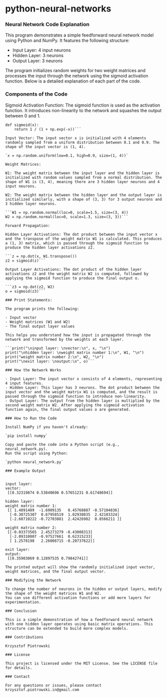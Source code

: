 # python-neural-networks

### Neural Network Code Explanation

This program demonstrates a simple feedforward neural network model using Python and NumPy. It features the following structure:

- Input Layer: 4 input neurons
- Hidden Layer: 3 neurons
- Output Layer: 3 neurons

The program initializes random weights for two weight matrices and processes the input through the network using the sigmoid activation function. Below is a detailed explanation of each part of the code.

### Components of the Code

Sigmoid Activation Function: The sigmoid function is used as the activation function. It introduces non-linearity to the network and squashes the output between 0 and 1.

```
def sigmoid(x):
    return 1 / (1 + np.exp(-x))```

Input Vector: The input vector x is initialized with 4 elements randomly sampled from a uniform distribution between 0.1 and 0.9. The shape of the input vector is (1, 4).

`x = np.random.uniform(low=0.1, high=0.9, size=(1, 4))`

Weight Matrices:

W1: The weight matrix between the input layer and the hidden layer is initialized with random values sampled from a normal distribution. The shape of W1 is (3, 4), meaning there are 3 hidden layer neurons and 4 input neurons.

W2: The weight matrix between the hidden layer and the output layer is initialized similarly, with a shape of (3, 3) for 3 output neurons and 3 hidden layer neurons.

```W1 = np.random.normal(loc=0, scale=1.5, size=(3, 4))
W2 = np.random.normal(loc=0, scale=1.3, size=(3, 3))```

Forward Propagation:

Hidden Layer Activations: The dot product between the input vector x and the transpose of the weight matrix W1 is calculated. This produces a (1, 3) matrix, which is passed through the sigmoid function to produce the hidden layer activations z2.

```z = np.dot(x, W1.transpose())
z2 = sigmoid(z)```

Output Layer Activations: The dot product of the hidden layer activations z2 and the weight matrix W2 is computed, followed by applying the sigmoid function to produce the final output o.

```z3 = np.dot(z2, W2)
o = sigmoid(z3)```

### Print Statements:

The program prints the following:

- Input vector
- Weight matrices (W1 and W2)
- The final output layer values

This helps you understand how the input is propagated through the network and transformed by the weights at each layer.

```print("\ninput layer: \nvector:\n", x, "\n")
print("\nhidden layer: \nweight matrix number 1:\n", W1, "\n")
print("weight matrix number 2:\n", W2, "\n")
print("\nexit layer: \noutput:\n", o)```

### How the Network Works

- Input Layer: The input vector x consists of 4 elements, representing 4 input features.
- Hidden Layer: This layer has 3 neurons. The dot product between the input vector and the weight matrix W1 is computed, and the result is passed through the sigmoid function to introduce non-linearity.
- Output Layer: The output from the hidden layer is multiplied by the second weight matrix W2. After applying the sigmoid activation function again, the final output values o are generated.

### How to Run the Code

Install NumPy if you haven't already:

`pip install numpy`

Copy and paste the code into a Python script (e.g., neural_network.py).
Run the script using Python:

`python neural_network.py`

### Example Output


input layer: 
vector:
 [[0.32319874 0.53840696 0.57651231 0.61748694]] 

hidden layer: 
weight matrix number 1:
 [[ 1.4891489  -1.6909135   0.45768887 -0.57104836]
  [-0.30725307  0.67958519  1.02938035  2.42103324]
  [-2.68710222 -0.72703881  2.42426982  0.8566211 ]] 

weight matrix number 2:
 [[-0.03373565  2.45273279 -0.43008313]
  [-2.09310807 -0.97527661  0.62315233]
  [ 1.2578198   2.26008715 -0.20737622]] 

exit layer: 
output:
 [[0.35903069 0.12897535 0.79842741]]

The printed output will show the randomly initialized input vector, weight matrices, and the final output vector.

### Modifying the Network

To change the number of neurons in the hidden or output layers, modify the shape of the weight matrices W1 and W2.
You can use different activation functions or add more layers for experimentation.

### Conclusion

This is a simple demonstration of how a feedforward neural network with one hidden layer operates using basic matrix operations. This structure can be extended to build more complex models.

### Contributions

Krzysztof Piotrowski

### License

This project is licensed under the MIT License. See the LICENSE file for details.

### Contact

For any questions or issues, please contact krzysztof.piotrowski.in@gmail.com
